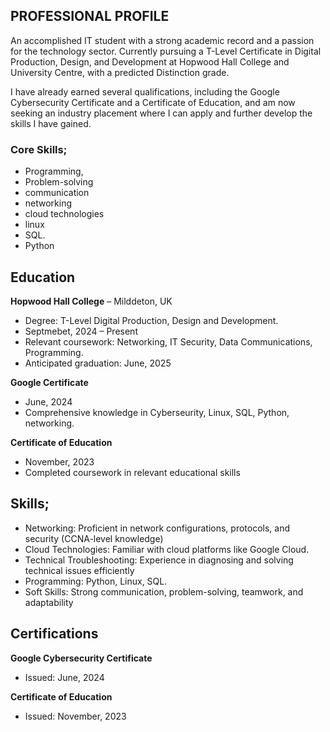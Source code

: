 ## PROFESSIONAL PROFILE 

An accomplished IT student with a strong academic record and a passion for the technology sector. Currently pursuing a T-Level Certificate in Digital Production, Design, and Development at Hopwood Hall College and University Centre, with a predicted Distinction grade. 

I have already earned several qualifications, including the Google Cybersecurity Certificate and a Certificate of Education, and am now seeking an industry placement where I can apply and further develop the skills I have gained. 

### Core Skills; 

- Programming,
- Problem-solving
- communication
- networking
- cloud technologies
- linux
- SQL.
- Python

## Education

**Hopwood Hall College** – Milddeton, UK
- Degree: T-Level Digital Production, Design and Development.
- Septmebet, 2024 – Present
- Relevant coursework: Networking, IT Security, Data Communications, Programming.
- Anticipated graduation: June, 2025

**Google Certificate**
- June, 2024
- Comprehensive knowledge in Cyberseurity, Linux, SQL, Python, networking.

**Certificate of Education**
- November, 2023
- Completed coursework in relevant educational skills

## Skills;
- Networking: Proficient in network configurations, protocols, and security (CCNA-level knowledge)
- Cloud Technologies: Familiar with cloud platforms like Google Cloud.
- Technical Troubleshooting: Experience in diagnosing and solving technical issues efficiently
- Programming:  Python, Linux, SQL.
- Soft Skills: Strong communication, problem-solving, teamwork, and adaptability

## Certifications
**Google Cybersecurity Certificate**
- Issued: June, 2024

**Certificate of Education**
- Issued: November, 2023



